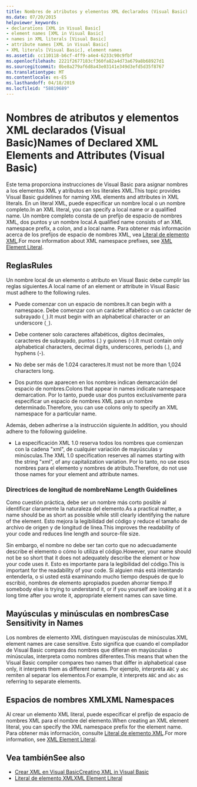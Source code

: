 ```yaml
---
title: Nombres de atributos y elementos XML declarados (Visual Basic)
ms.date: 07/20/2015
helpviewer_keywords:
- declarations [XML in Visual Basic]
- element names [XML in Visual Basic]
- names in XML literals [Visual Basic]
- attribute names [XML in Visual Basic]
- XML literals [Visual Basic], element names
ms.assetid: cc110118-b6cf-4ff9-a4e4-6233c90c9fbf
ms.openlocfilehash: 2221f2677183cf360fa82a4d73a679a8b68927d1
ms.sourcegitcommit: 0be8a279af6d8a43e03141e349d3efd5d35f8767
ms.translationtype: MT
ms.contentlocale: es-ES
ms.lasthandoff: 04/18/2019
ms.locfileid: "58819689"
---
```

# <a name="names-of-declared-xml-elements-and-attributes-visual-basic"></a><span data-ttu-id="033d8-102">Nombres de atributos y elementos XML declarados (Visual Basic)</span><span class="sxs-lookup"><span data-stu-id="033d8-102">Names of Declared XML Elements and Attributes (Visual Basic)</span></span>
<span data-ttu-id="033d8-103">Este tema proporciona instrucciones de Visual Basic para asignar nombres a los elementos XML y atributos en los literales XML.</span><span class="sxs-lookup"><span data-stu-id="033d8-103">This topic provides Visual Basic guidelines for naming XML elements and attributes in XML literals.</span></span>  <span data-ttu-id="033d8-104">En un literal XML, puede especificar un nombre local o un nombre completo.</span><span class="sxs-lookup"><span data-stu-id="033d8-104">In an XML literal, you can specify a local name or a qualified name.</span></span> <span data-ttu-id="033d8-105">Un nombre completo consta de un prefijo de espacio de nombres XML, dos puntos y un nombre local.</span><span class="sxs-lookup"><span data-stu-id="033d8-105">A qualified name consists of an XML namespace prefix, a colon, and a local name.</span></span> <span data-ttu-id="033d8-106">Para obtener más información acerca de los prefijos de espacio de nombres XML, vea [Literal de elemento XML](../../../../visual-basic/language-reference/xml-literals/xml-element-literal.md).</span><span class="sxs-lookup"><span data-stu-id="033d8-106">For more information about XML namespace prefixes, see [XML Element Literal](../../../../visual-basic/language-reference/xml-literals/xml-element-literal.md).</span></span>  
  
## <a name="rules"></a><span data-ttu-id="033d8-107">Reglas</span><span class="sxs-lookup"><span data-stu-id="033d8-107">Rules</span></span>  
 <span data-ttu-id="033d8-108">Un nombre local de un elemento o atributo en Visual Basic debe cumplir las reglas siguientes.</span><span class="sxs-lookup"><span data-stu-id="033d8-108">A local name of an element or attribute in Visual Basic must adhere to the following rules.</span></span>  
  
-   <span data-ttu-id="033d8-109">Puede comenzar con un espacio de nombres.</span><span class="sxs-lookup"><span data-stu-id="033d8-109">It can begin with a namespace.</span></span> <span data-ttu-id="033d8-110">Debe comenzar con un carácter alfabético o un carácter de subrayado (`_`).</span><span class="sxs-lookup"><span data-stu-id="033d8-110">It must begin with an alphabetical character or an underscore (`_`).</span></span>  
  
-   <span data-ttu-id="033d8-111">Debe contener solo caracteres alfabéticos, dígitos decimales, caracteres de subrayado, puntos (.) y guiones (-).</span><span class="sxs-lookup"><span data-stu-id="033d8-111">It must contain only alphabetical characters, decimal digits, underscores, periods (.), and hyphens (-).</span></span>  
  
-   <span data-ttu-id="033d8-112">No debe ser más de 1.024 caracteres.</span><span class="sxs-lookup"><span data-stu-id="033d8-112">It must not be more than 1,024 characters long.</span></span>  
  
-   <span data-ttu-id="033d8-113">Dos puntos que aparecen en los nombres indican demarcación del espacio de nombres.</span><span class="sxs-lookup"><span data-stu-id="033d8-113">Colons that appear in names indicate namespace demarcation.</span></span> <span data-ttu-id="033d8-114">Por lo tanto, puede usar dos puntos exclusivamente para especificar un espacio de nombres XML para un nombre determinado.</span><span class="sxs-lookup"><span data-stu-id="033d8-114">Therefore, you can use colons only to specify an XML namespace for a particular name.</span></span>  
  
 <span data-ttu-id="033d8-115">Además, deben adherirse a la instrucción siguiente.</span><span class="sxs-lookup"><span data-stu-id="033d8-115">In addition, you should adhere to the following guideline.</span></span>  
  
-   <span data-ttu-id="033d8-116">La especificación XML 1.0 reserva todos los nombres que comienzan con la cadena "xml", de cualquier variación de mayúsculas y minúsculas.</span><span class="sxs-lookup"><span data-stu-id="033d8-116">The XML 1.0 specification reserves all names starting with the string "xml", of any capitalization variation.</span></span> <span data-ttu-id="033d8-117">Por lo tanto, no use esos nombres para el elemento y nombres de atributo.</span><span class="sxs-lookup"><span data-stu-id="033d8-117">Therefore, do not use those names for your element and attribute names.</span></span>  
  
### <a name="name-length-guidelines"></a><span data-ttu-id="033d8-118">Directrices de longitud de nombre</span><span class="sxs-lookup"><span data-stu-id="033d8-118">Name Length Guidelines</span></span>  
 <span data-ttu-id="033d8-119">Como cuestión práctica, debe ser un nombre más corto posible al identificar claramente la naturaleza del elemento.</span><span class="sxs-lookup"><span data-stu-id="033d8-119">As a practical matter, a name should be as short as possible while still clearly identifying the nature of the element.</span></span> <span data-ttu-id="033d8-120">Esto mejora la legibilidad del código y reduce el tamaño de archivo de origen y de longitud de línea.</span><span class="sxs-lookup"><span data-stu-id="033d8-120">This improves the readability of your code and reduces line length and source-file size.</span></span>  
  
 <span data-ttu-id="033d8-121">Sin embargo, el nombre no debe ser tan corto que no adecuadamente describe el elemento o cómo lo utiliza el código.</span><span class="sxs-lookup"><span data-stu-id="033d8-121">However, your name should not be so short that it does not adequately describe the element or how your code uses it.</span></span> <span data-ttu-id="033d8-122">Esto es importante para la legibilidad del código.</span><span class="sxs-lookup"><span data-stu-id="033d8-122">This is important for the readability of your code.</span></span> <span data-ttu-id="033d8-123">Si alguien más está intentando entenderla, o si usted está examinando mucho tiempo después de que lo escribió, nombres de elemento apropiados pueden ahorrar tiempo.</span><span class="sxs-lookup"><span data-stu-id="033d8-123">If somebody else is trying to understand it, or if you yourself are looking at it a long time after you wrote it, appropriate element names can save time.</span></span>  
  
## <a name="case-sensitivity-in-names"></a><span data-ttu-id="033d8-124">Mayúsculas y minúsculas en nombres</span><span class="sxs-lookup"><span data-stu-id="033d8-124">Case Sensitivity in Names</span></span>  
 <span data-ttu-id="033d8-125">Los nombres de elemento XML distinguen mayúsculas de minúsculas.</span><span class="sxs-lookup"><span data-stu-id="033d8-125">XML element names are case sensitive.</span></span> <span data-ttu-id="033d8-126">Esto significa que cuando el compilador de Visual Basic compara dos nombres que difieran en mayúsculas o minúsculas, interpreta como nombres diferentes.</span><span class="sxs-lookup"><span data-stu-id="033d8-126">This means that when the Visual Basic compiler compares two names that differ in alphabetical case only, it interprets them as different names.</span></span> <span data-ttu-id="033d8-127">Por ejemplo, interpreta `ABC` y `abc` remiten al separar los elementos.</span><span class="sxs-lookup"><span data-stu-id="033d8-127">For example, it interprets `ABC` and `abc` as referring to separate elements.</span></span>  
  
## <a name="xml-namespaces"></a><span data-ttu-id="033d8-128">Espacios de nombres XML</span><span class="sxs-lookup"><span data-stu-id="033d8-128">XML Namespaces</span></span>  
 <span data-ttu-id="033d8-129">Al crear un elemento XML literal, puede especificar el prefijo de espacio de nombres XML para el nombre del elemento.</span><span class="sxs-lookup"><span data-stu-id="033d8-129">When creating an XML element literal, you can specify the XML namespace prefix for the element name.</span></span> <span data-ttu-id="033d8-130">Para obtener más información, consulte [Literal de elemento XML](../../../../visual-basic/language-reference/xml-literals/xml-element-literal.md).</span><span class="sxs-lookup"><span data-stu-id="033d8-130">For more information, see [XML Element Literal](../../../../visual-basic/language-reference/xml-literals/xml-element-literal.md).</span></span>  
  
## <a name="see-also"></a><span data-ttu-id="033d8-131">Vea también</span><span class="sxs-lookup"><span data-stu-id="033d8-131">See also</span></span>

- [<span data-ttu-id="033d8-132">Crear XML en Visual Basic</span><span class="sxs-lookup"><span data-stu-id="033d8-132">Creating XML in Visual Basic</span></span>](../../../../visual-basic/programming-guide/language-features/xml/creating-xml.md)
- [<span data-ttu-id="033d8-133">Literal de elemento XML</span><span class="sxs-lookup"><span data-stu-id="033d8-133">XML Element Literal</span></span>](../../../../visual-basic/language-reference/xml-literals/xml-element-literal.md)
